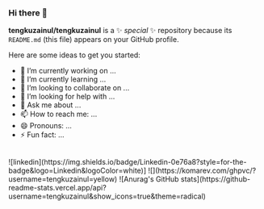 ### Hi there 👋


**tengkuzainul/tengkuzainul** is a ✨ _special_ ✨ repository because its `README.md` (this file) appears on your GitHub profile.

Here are some ideas to get you started:

- 🔭 I’m currently working on ...
- 🌱 I’m currently learning ...
- 👯 I’m looking to collaborate on ...
- 🤔 I’m looking for help with ...
- 💬 Ask me about ...
- 📫 How to reach me: ...
- 😄 Pronouns: ...
- ⚡ Fun fact: ...
<br/>
![linkedin](https://img.shields.io/badge/Linkedin-0e76a8?style=for-the-badge&logo=Linkedin&logoColor=white)]
![](https://komarev.com/ghpvc/?username=tengkuzainul=yellow)
![Anurag's GitHub stats](https://github-readme-stats.vercel.app/api?username=tengkuzainul&show_icons=true&theme=radical)
